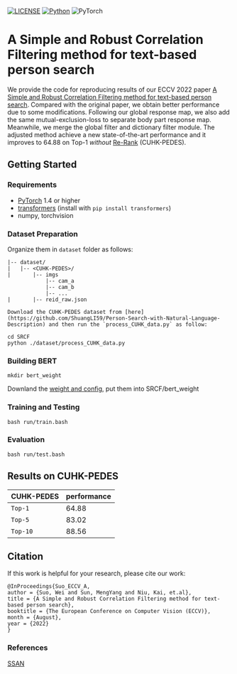 [![LICENSE](https://img.shields.io/badge/license-MIT-green)](https://github.com/taksau/GPS-Net/blob/master/LICENSE)
[![Python](https://img.shields.io/badge/python-3.7-blue.svg)](https://www.python.org/)
![PyTorch](https://img.shields.io/badge/pytorch-1.4.0-%237732a8) 

# A Simple and Robust Correlation Filtering method for text-based person search
We provide the code for reproducing results of our ECCV 2022 paper [A Simple and Robust Correlation Filtering method for text-based person search](www.baidu.com). 
Compared with the original paper, we obtain better performance due to some modifications. Following our global response map, we also add the same mutual-exclusion-loss to separate body part response map. Meanwhile, we merge the global filter and dictionary filter module. The adjusted method achieve a new state-of-the-art performance and it improves to 64.88 on Top-1 *without* [Re-Rank](https://github.com/TencentYoutuResearch/PersonReID-NAFS?utm_source=catalyzex.com) (CUHK-PEDES).
## Getting Started
### Requirements
- [PyTorch](https://pytorch.org/) 1.4 or higher
- [transformers](https://huggingface.co/docs/transformers/index) (install with `pip install transformers`)
- numpy, torchvision

### Dataset Preparation

Organize them in `dataset` folder as follows:
    
   ~~~
   |-- dataset/
   |   |-- <CUHK-PEDES>/
   |       |-- imgs
               |-- cam_a
               |-- cam_b
               |-- ...
   |       |-- reid_raw.json
   
   ~~~
    Download the CUHK-PEDES dataset from [here](https://github.com/ShuangLI59/Person-Search-with-Natural-Language-Description) and then run the `process_CUHK_data.py` as follow:
   ~~~
   cd SRCF
   python ./dataset/process_CUHK_data.py
   ~~~
   
### Building BERT
~~~
mkdir bert_weight
~~~

Downland the [weight and config](https://huggingface.co/bert-base-uncased/tree/main), put them into SRCF/bert_weight
   
### Training and Testing
~~~
bash run/train.bash 
~~~
### Evaluation
~~~
bash run/test.bash
~~~

## Results on CUHK-PEDES

|CUHK-PEDES | performance |
|------|------|
| `Top-1` | 64.88 |
| `Top-5` | 83.02 |
| `Top-10` | 88.56 |

## Citation

If this work is helpful for your research, please cite our work:

~~~
@InProceedings{Suo_ECCV_A,
author = {Suo, Wei and Sun, MengYang and Niu, Kai, et.al},
title = {A Simple and Robust Correlation Filtering method for text-based person search},
booktitle = {The European Conference on Computer Vision (ECCV)},
month = {August},
year = {2022}
}
~~~

### References
[SSAN](https://github.com/zifyloo/SSAN/)
